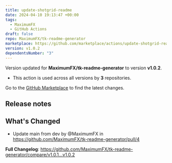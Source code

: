 ```yaml
---
title: update-shotgrid-readme
date: 2024-04-10 19:13:47 +00:00
tags:
  - MaximumFX
  - GitHub Actions
draft: false
repo: MaximumFX/tk-readme-generator
marketplace: https://github.com/marketplace/actions/update-shotgrid-readme
version: v1.0.2
dependentsNumber: "3"
---
```



Version updated for **MaximumFX/tk-readme-generator** to version **v1.0.2**.
- This action is used across all versions by **3** repositories.

Go to the [GitHub Marketplace](https://github.com/marketplace/actions/update-shotgrid-readme) to find the latest changes.

## Release notes

## What's Changed
* Update main from dev by @MaximumFX in https://github.com/MaximumFX/tk-readme-generator/pull/4


**Full Changelog**: https://github.com/MaximumFX/tk-readme-generator/compare/v1.0.1...v1.0.2
